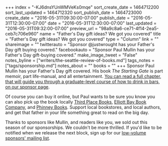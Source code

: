 +++
index = "-KJ6dnsYUnWMVeKs0mqe"
sort_create_date = 1464712200
sort_last_updated = 1464712320
sort_publish_date = 1464723000
create_date = "2016-05-31T09:30:00-07:00"
publish_date = "2016-05-31T12:30:00-07:00"
date = "2016-05-31T12:30:00-07:00"
last_updated = "2016-05-31T09:32:00-07:00"
preview_url = "98a9c8a6-ce71-4f14-2ea5-ceb7c706e960"
name = "Father's Day gift ideas? We got you covered"
title = "Father's Day gift ideas? We got you covered"
type = "Column"
link = ""
shareimage = ""
twitterauto = "Sponsor @justwrought has your Father's Day gift buying covered."
facebookauto = "Sponsor Paul Mullin has your Father's Day gift-buying covered."
make_image_tweet = "False"
notes_byline = ["writers/the-seattle-review-of-books.md"]
tags_notes = ["tags/sponsorship.md"]
notes_about = ""
books = ""
+++
Sponsor Paul Mullin has your Father's Day gift covered. His book _The Starting Gate_ is part memoir, part life-manual, and all entertainment. <a href="http://seattlereviewofbooks.com/sponsorships" title="The Seattle Review of Books - sponsorships">You can read a full chapter, that will guide you through a graduate-level course of how to drink in bars, on our sponsor page</a>. 

Of course you can buy it online, but Paul wants to be sure you know you can also pick up the book locally <a href="http://www.thirdplacebooks.com" title="Third Place Books | Books, community, events and more">Third Place Books</a>, <a href="http://www.elliottbaybook.com" title="Welcome to Elliott Bay Book Company online! | The Elliott Bay Book Company">Elliott Bay Book Company</a>, and <a href="http://www.phinneybooks.com" title="PHINNEY BOOKS">Phinney Books</a>. Support local bookstores, and local authors, and get that father in your life something great to read on the big day.

Thanks to sponsors like Mullin, and readers like you, we sold out this season of our sponsorships. We couldn't be more thrilled. If you'd like to be notified when we release the next block, sign up for our <a href="http://seattlereviewofbooks.us12.list-manage1.com/subscribe?u=b35b4e03df25de5ea3cb8060b&amp;id=3f1b71e1d6" title="Sponsors">low-volume sponsors' mailing list</a>.